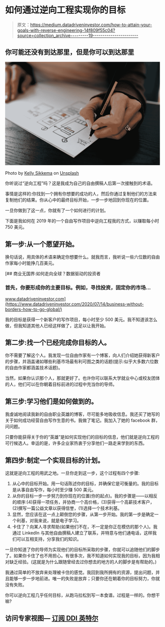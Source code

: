 # 如何通过逆向工程实现你的目标

> 原文：<https://medium.datadriveninvestor.com/how-to-attain-your-goals-with-reverse-engineering-14f809f55c04?source=collection_archive---------19----------------------->

## 你可能还没有到达那里，但是你可以到达那里

![](img/6e460504cd6a2467eddc688be46b081f.png)

Photo by [Kelly Sikkema](https://unsplash.com/@kellysikkema?utm_source=medium&utm_medium=referral) on [Unsplash](https://unsplash.com?utm_source=medium&utm_medium=referral)

你听说过“逆向工程”吗？这是我成为自己的自由撰稿人后第一次接触到的术语。

事情是这样的:你找到一个拥有你想要的成功的人，然后你通过复制他们的方法来复制他们的结果。你从心中的最终目标开始，一步一步地回到你现在的位置。

一旦你做到了这一点，你就有了一个如何进行的计划。

下面是我如何在 2019 年的一个自由写作项目中逆向工程我的方式，以赚取每小时 750 美元。

## 第一步:从一个愿望开始。

换句话说，用具体的术语来确定你想要什么。就我而言，我听说一些六位数的自由作家每小时能挣几百美元。

[](https://www.datadriveninvestor.com/2020/07/14/business-without-borders-how-to-go-global/) [## 商业无国界:如何走向全球？数据驱动的投资者

### 首先，你要形成你的主要目标。例如，寻找投资，固定你的市场…

www.datadriveninvestor.com](https://www.datadriveninvestor.com/2020/07/14/business-without-borders-how-to-go-global/) 

我的目标是获得一个新客户的写作项目，每小时至少 500 美元。我不知道该怎么做，但我知道其他人已经这样做了，这足以让我开始。

## 第二步:找一个已经完成你目标的人。

你不需要了解这个人。我发现一位自由作家有一个博客，向人们介绍她获得新客户的步骤，并涵盖诸如哪些利基市场最有利可图之类的话题(提示:似乎大多数六位数的自由作家都涵盖技术话题)。

当然，如果你认识那个人，那就更好了。也许你可以联系大学就业中心或校友团体的人，他们可以在你朝着目标前进的过程中充当你的导师。

## 第三步:学习他们是如何做到的。

我虔诚地阅读我新的自由职业英雄的博客，尽可能多地吸收信息。我还买了她写的关于如何成功经营自由写作生意的书。我做了笔记。我加入了她的 facebook 群，问问题。

只要你能获得关于你的“英雄”是如何实现他们的目标的信息，他们就是逆向工程的可行候选人。幸运的是，许多企业家热衷于分享他们一路走来学到的东西。

## 第四步:制定一个实现目标的计划。

这就是逆向工程的用武之地。一旦你走到这一步，这个过程有四个步骤:

1.  从心中的目标开始。用一句话陈述你的目标，并确保它是可衡量的。我的目标是从事自由写作，每小时至少赚 500 美元。
2.  从你的目标一步一步努力到你现在的位置(你的起点)。我的步骤是——以相反的顺序:(4)获得一项任务，并协商一个高价格，(3)获得一个高薪技术客户，(2)撰写一篇公益文章以获得信誉，(1)选择一个技术利基。
3.  显然，您应该在这一点上颠倒您的步骤，从第一步开始。我的第一步是确定一个利基，对我来说，就是电子学习。
4.  卡住了？向某人寻求帮助(如果他们不在，不一定是你正在模仿的那个人)。我通过 LinkedIn 与其他自由撰稿人建立了联系，并特意与他们通电话，这样我们可以互相支持，分享我们的知识。

一旦你知道了你的导师为实现他们的目标所采取的步骤，你就可以追随他们的脚步了。如果你卡住了也不用担心。有很多次，我不知道如何实现我的目标，因为我相对缺乏经验。(这就是为什么跟随曾经去过你想去的地方的人的脚步是有帮助的。)

我通过简单的不放弃来处理被卡住的感觉。我回到我所拥有的资源，提出问题，并且能够一步一步地前进。唯一的失败是放弃；只要你还在朝着你的目标努力，你就没有失败。

你可以逆向工程几乎任何目标，从跑马拉松到写一本食谱。过程是一样的。你想干嘛?

## 访问专家视图— [订阅 DDI 英特尔](https://datadriveninvestor.com/ddi-intel)